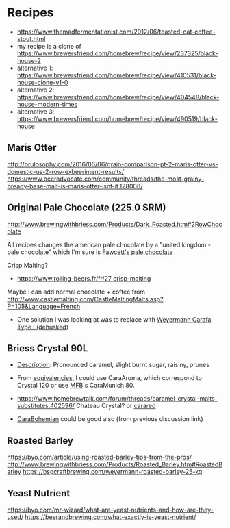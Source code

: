 
Recipes
=======

* https://www.themadfermentationist.com/2012/06/toasted-oat-coffee-stout.html
* my recipe is a clone of https://www.brewersfriend.com/homebrew/recipe/view/237325/black-house-2
* alternative 1: https://www.brewersfriend.com/homebrew/recipe/view/410531/black-house-clone-v1-0
* alternative 2: https://www.brewersfriend.com/homebrew/recipe/view/404548/black-house-modern-times
* alternative 3: https://www.brewersfriend.com/homebrew/recipe/view/490519/black-house

Maris Otter
-----------

http://brulosophy.com/2016/06/06/grain-comparison-pt-2-maris-otter-vs-domestic-us-2-row-exbeeriment-results/
https://www.beeradvocate.com/community/threads/the-most-grainy-bready-base-malt-is-maris-otter-isnt-it.128008/

Original Pale Chocolate (225.0 SRM)
-----------------------------------

http://www.brewingwithbriess.com/Products/Dark_Roasted.htm#2RowChocolate

All recipes changes the american pale chocolate by a "united kingdom - pale chocolate" which I'm sure is [Fawcett's pale chocolate](http://www.fawcett-maltsters.co.uk/range.html)


Crisp Malting?
* https://www.rolling-beers.fr/fr/27_crisp-malting

Maybe I can add normal chocolate + coffee from http://www.castlemalting.com/CastleMaltingMalts.asp?P=105&Language=French

* One solution I was looking at was to replace with [Weyermann Carafa Type I (dehusked)](https://bsgcraftbrewing.com/weyermann-carafa-dehusk-1-spec)

Briess Crystal 90L
------------------

* [Description](http://www.brewingwithbriess.com/Products/Caramel.htm#90L): Pronounced caramel, slight burnt sugar, raisiny, prunes	 

* From [equivalencies](https://www.brew.is/files/malt.html), I could use CaraAroma, which correspond to Crystal 120 or use [MFB](https://www.malteriesfrancobelges.fr)'s CaraMunich 80.
* https://www.homebrewtalk.com/forum/threads/caramel-crystal-malts-substitutes.402596/ Chateau Crystal? or [carared](https://bsgcraftbrewing.com/weyermann-carared-25-kg)
* [CaraBohemian](https://bsgcraftbrewing.com/weyermann-cara-bohemian) could be good also (from previous discussion link) 

Roasted Barley
--------------

https://byo.com/article/using-roasted-barley-tips-from-the-pros/
http://www.brewingwithbriess.com/Products/Roasted_Barley.htm#RoastedBarley
https://bsgcraftbrewing.com/weyermann-roasted-barley-25-kg

Yeast Nutrient
---------------

https://byo.com/mr-wizard/what-are-yeast-nutrients-and-how-are-they-used/
https://beerandbrewing.com/what-exactly-is-yeast-nutrient/
